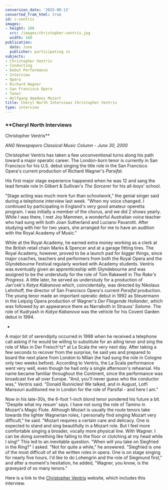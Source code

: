 ```yaml
---
conversion_date: '2025-08-13'
converted_from_html: true
id: c-ventris
images:
- height: 200
  src: /images/christopher-ventris.jpg
  width: 160
publication:
  date: June
  publisher: participating in
subjects:
- Christopher Ventris
- Conducting
- Debut Performance
- Interview
- Opera
- Richard Wagner
- San Francisco Opera
- Tenor
- Wolfgang Amadeus Mozart
title: Cheryl North Interviews Christopher Ventris
type: interview
---
```


### **Cheryl North Interviews
 Christopher Ventris**

*ANG Newspapers Classical Music
 Column - June 30, 2000*

 Christopher Ventris has taken a few unconventional turns along his path
toward a major operatic career. The London-born tenor is currently in San Francisco for his U.S. debut singing the title role in the San Francisco
Opera's current production of Richard Wagner's *Parsifal*.

His first major stage experience happened when he was 12 and sang the lead female role In Gilbert & Sullivan's *The Sorcerer* for his all-boys' school.

"Stage acting was much more fun than schoolwork," the genial singer said during a telephone interview last week. "When my voice changed. I continued by participating in England's very good amateur operetta program. I was initially a member of the chorus, and we did 2 shows yearly. While I was there, I met Joy Mammen, a wonderful Australian voice teacher who had sung with both Joan Sutherland and Luciano Pavarotti. After studying with her for two years, she arranged for me to have an audition with the Royal Academy of Music."

While at the Royal Academy, he earned extra money working as a clerk at the
British retail chain Marks & Spencer and at a garage fitting tires. The Royal
Academy, however, proved to be a launch pad for bigger things, since major
coaches, teachers and performers from both the Royal Opera and the Glyndebourne
Festival regularly worked with Academy students. Ventris was eventually given
an apprenticeship with Glyndebourne and was assigned to be the understudy for
the role of Tom Rakewell in *The Rake's Progress*. A little later, he served as understudy for a production of Jan'cek's *Katya Kabanova* which, coincidentally, was directed by Nikolaus Lehnhoff, the director of San Francisco Opera's current *Parsifal* production. The young tenor made an important operatic debut in 1992 as Steuermann in the Leipzig Opera production of Wagner's *Der Fliegende Hollander*, which was followed by an appearance there as Narraboth in Strauss' *Salome*. The role of Kudryash in *Katya Kabanova* was the vehicle for his Covent
Garden debut in 1994.

*

A major bit of serendipity occurred in 1998 when he
received a telephone call asking if he would be willing to substitute for an
ailing tenor and sing the role of Max in Der Freisch'tz* at La Scala the very next day. After taking a few seconds to recover from the surprise, he said yes and prepared to board the next plane from London to Milan (he had sung the
role in Cologne only two weeks before). According to Ventris, the La Scala
performance went very well, even though he had only a single afternoon's
rehearsal. His name became familiar throughout the Continent, since the
performance was broadcast live all over Europe. "And, you'll never guess who
the conductor was," Ventris said. "Donald Runnicles! We talked, and in August,
Lotfi Mansouri auditioned me in London for the role of Parsifal - and here I
am."

Now in his late-30s, the 6-foot 1-inch blond tenor pondered his future
a bit. "Despite what my resum' says. I have not sung the role of Tamino in
Mozart's Magic Flute. Although Mozart is usually the route tenors take towards
the lighter Wagnerian roles, I personally find singing Mozart very difficult,"
he said. "Mozart requires a certain care and delicacy. One is expected to stand
and sing beautifully in a Mozart role. But I feel more comfortable singing a
broader, vocally more physical line. With Wagner. I can be doing something like
falling to the floor or clutching at my head while I sing!" This led to an
inevitable question. "When will you take on Siegfried in the Ring?" I asked.
"Not for quite a while," he answered. "Siegfried is one of the most difficult
of all the written roles in opera. One is on stage singing for nearly five
hours. I'd like to do Lohengrin and the role of Siegmund first," and after a
moment's hesitation, he added, "Wagner, you know, is the graveyard of so many
tenors."

Here is a link to the
[ Christopher
Ventris](http://www.christopherventris.com/menu.html) website, which includes this interview.
